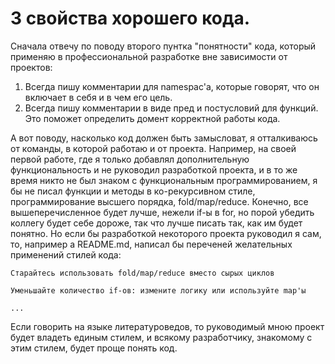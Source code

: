 # 3 свойства хорошего кода.

Сначала отвечу по поводу второго пунтка "понятности" кода, который применяю в профессиональной разработке вне зависимости от проектов:
1) Всегда пишу комментарии для namespac'а, которые говорят, что он включает в себя и в чем его цель.
2) Всегда пишу комментарии в виде пред и постусловий для функций. Это поможет определить домент корректной работы кода.

А вот поводу, насколько код должен быть замысловат, я отталкиваюсь от команды, в которой работаю и от проекта.
Например, на своей первой работе, где я только добавлял дополнительную функциональность и не руководил разработкой проекта, и в то же время
никто не был знаком с функциональным программированием, я бы не писал функции и методы в ко-рекурсивном стиле, программирование высшего порядка, fold/map/reduce. 
Конечно, все вышеперечисленное будет лучше, нежели if-ы в for, но порой убедить коллегу будет себе дороже, так что лучше писать так, как им будет понятно.
Но если бы разработкой некоторого проекта руководил я сам, то, например а README.md, написал бы переченей желательных применений стилей кода:

```
Старайтесь использовать fold/map/reducе вместо сырых циклов

Уменьшайте количество if-ов: измените логику или используйте map'ы

...
```

Если говорить на языке литературоведов, то руководимый мною проект будет владеть единым стилем, и всякому разработчику, знакомому с этим стилем, будет проще понять код.
